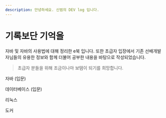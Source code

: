 ```yaml
---
description: 안녕하세요. 신범의 DEV log 입니다.
---
```


# 기록보단 기억을

자바 및 자바의 사용법에 대해 정리한 e북 입니다. 
또한 초급자 입장에서 기존 선배개발자님들의 유용한 정보와 함께 더불어 공부한 내용을 바탕으로 작성되었습니다.  

> 초급자 분들을 위해 조금이나마 보탬이 되기를 희망합니다.

자바 (입문)

데이터베이스 (입문)

리눅스

도커

